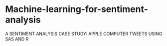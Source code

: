 # Machine-learning-for-sentiment-analysis
A SENTIMENT ANALYSIS CASE STUDY: APPLE COMPUTER TWEETS USING SAS AND R
